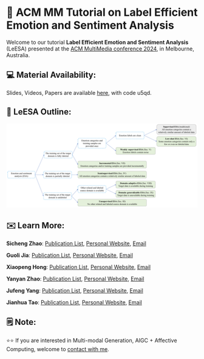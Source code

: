 # 📖 ACM MM Tutorial on Label Efficient Emotion and Sentiment Analysis

Welcome to our tutorial **Label Efficient Emotion and Sentiment Analysis** (LeESA) presented at the [ACM MultiMedia conference 2024](https://2024.acmmm.org), in Melbourne, Australia.


## 💻 Material Availability: 
Slides, Videos, Papers are available [here](https://pan.baidu.com/s/1mGTCrQIjWUBIpXeA0sAm8A?pwd=u5qd), with code u5qd.

## 🔲 LeESA Outline:

![alt text](image.png)


## ✉️ Learn More:

**Sicheng Zhao**: [Publication List](https://scholar.google.cz/citations?user=LJiQRJIAAAAJ&hl=zh-CN&oi=ao), [Personal Website](https://www.bnrist.tsinghua.edu.cn/info/1091/3072.htm), [Email](schzhao@tsinghua.edu.cn)

**Guoli Jia**: [Publication List](https://scholar.google.cz/citations?user=A6V0JDAAAAAJ&hl=zh-CN), [Personal Website](https://exped1230.github.io), [Email](exped1230@gmail.com)

**Xiaopeng Hong**: [Publication List](https://scholar.google.cz/citations?user=x3X-qysAAAAJ&hl=zh-CN&oi=ao), [Personal Website](https://hongxiaopeng.com), [Email](hongxiaopeng@hit.edu.cn)

**Yanyan Zhao**: [Publication List](https://scholar.google.cz/citations?hl=zh-CN&user=mEdfAYoAAAAJ), [Personal Website](http://homepage.hit.edu.cn/yanyan), [Email](yyzhao1983@126.com)

**Jufeng Yang**: [Publication List](https://scholar.google.cz/citations?hl=zh-CN&user=c5vDJv0AAAAJ), [Personal Website](https://cv.nankai.edu.cn), [Email](yangjufeng@nankai.edu.cn)

**Jianhua Tao**: [Publication List](https://dblp.org/pid/46/2916-1.html), [Personal Website](https://www.au.tsinghua.edu.cn/info/1080/3219.htm), [Email](jhtao@tsinghua.edu.cn)


## 🗒️ Note:

⭐️⭐️ If you are interested in Multi-modal Generation, AIGC + Affective Computing, welcome to [contact with me](exped1230@gmail.com).
